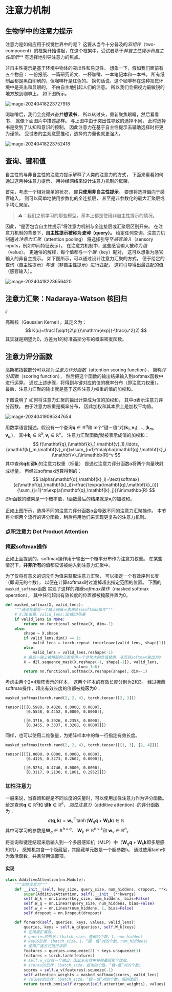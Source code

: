 # 注意力机制

## 生物学中的注意力提示

注意力是如何应用于视觉世界中的呢？ 这要从当今十分普及的*双组件*（two-component）的框架开始讲起，在这个框架中，受试者基于***非自主性提示*和*自主性提示*** 有选择地引导注意力的焦点。

非自主性提示是基于环境中物体的突出性和易见性。 想象一下，假如我们面前有五个物品： 一份报纸、一篇研究论文、一杯咖啡、一本笔记本和一本书。 所有纸制品都是黑白印刷的，但咖啡杯是红色的。 换句话说，这个咖啡杯在这种视觉环境中是突出和显眼的， 不由自主地引起人们的注意。 所以我们会把视力最敏锐的地方放到咖啡上， 如下图所示。

![image-20240418223727918](img/image-20240418223727918.png)

喝咖啡后，我们会变得兴奋并**想读书**， 所以转过头，重新聚焦眼睛，然后看看书， 就像下面图片中描述那样。 与上图中由于突出性导致的选择不同， 此时选择书是受到了认知和意识的控制， 因此注意力在基于自主性提示去辅助选择时将更为谨慎。 受试者的主观意愿推动，选择的力量也就更强大。

![image-20240418223752418](img/image-20240418223752418.png)

## 查询、键和值

自主性的与非自主性的注意力提示解释了人类的注意力的方式， 下面来看看如何通过这两种注意力提示， 用神经网络来设计注意力机制的框架，

首先，考虑一个相对简单的状况， 即**只使用非自主性提示**。 要想将选择偏向于感官输入， 则可以简单地使用参数化的全连接层， 甚至是非参数化的最大汇聚层或平均汇聚层。

>  ⚠️：我们之前学习的那些模型，基本上都是使用非自主性提示的情况。

因此，“是否包含自主性提示”将注意力机制与全连接层或汇聚层区别开来。 在注意力机制的背景下，**自主性提示被称为*查询*（query）。** 给定任何查询，注意力机制通过*注意力汇聚*（attention pooling） 将选择引导至*感官输入*（sensory inputs，例如中间特征表示）。 在注意力机制中，这些感官输入被称为*值*（value）。 更通俗的解释，每个值都与一个*键*（key）配对， 这可以想象为感官输入的非自主提示。 如下图所示，可以通过设计注意力汇聚的方式， 便于给定的查询（自主性提示）与键（非自主性提示）进行匹配， 这将引导得出最匹配的值（感官输入）。

![image-20240418223656420](img/image-20240418223656420.png)



## 注意力汇聚：Nadaraya-Watson 核回归

$\epsilon$

高斯核（Gaussian Kernel），其定义为：
$$
K(u)=\frac1{\sqrt{2\pi}}\mathrm{exp}(-\frac{u^2}2)
$$
其实就是期望为0，方差为1的标准高斯分布的概率密度函数。



## 注意力评分函数

高斯核指数部分可以视为*注意力评分函数*（attention scoring function）， 简称*评分函数*（scoring function）， 然后把这个函数的输出结果输入到softmax函数中进行运算。 通过上述步骤，将得到与键对应的值的概率分布（即注意力权重）。 最后，注意力汇聚的输出就是基于这些注意力权重的值的加权和。

下图说明了 如何将注意力汇聚的输出计算成为值的加权和， 其中$a$表示注意力评分函数。 由于注意力权重是概率分布， 因此加权和其本质上是加权平均值。

![image-20240419095347654](img/image-20240419095347654.png)

用数学语言描述，假设有一个查询$\mathbf{q}\in\mathbb{R}^q$和 m个“键－值”对$(\mathbf{k}_{1},\mathbf{v}_{1}),\ldots,(\mathbf{k}_{m},\mathbf{v}_{m})$， 其中$\mathbf{k}_i\in\mathbb{R}^k,\mathbf{v}_i\in\mathbb{R}^v$。 注意力汇聚函数$f$就被表示成值的加权和：
$$
f(\mathbf{q},(\mathbf{k}_1,\mathbf{v}_1),\ldots,(\mathbf{k}_m,\mathbf{v}_m))=\sum_{i=1}^m\alpha(\mathbf{q},\mathbf{k}_i)\mathbf{v}_i\in\mathbb{R}^v
$$
其中查询$\mathbf q$和键$\mathbf k_i$的注意力权重（标量） 是通过注意力评分函数$a$将两个向量映射成标量， 再经过softmax运算得到的：
$$
\alpha(\mathbf{q},\mathbf{k}_i)=\text{softmax}(a(\mathbf{q},\mathbf{k}_i))=\frac{\exp(a(\mathbf{q},\mathbf{k}_i))}{\sum_{j=1}^m\exp(a(\mathbf{q},\mathbf{k}_j))}\in\mathbb{R}
$$
即$\alpha$函数的结果是一个概率值，f函数最后的结果就是$\mathbf v_i$的加权和。

正如上图所示，选择不同的注意力评分函数$a$会导致不同的注意力汇聚操作。 本节将介绍两个流行的评分函数，稍后将用他们来实现更复杂的注意力机制。

### 点积注意力 Dot Product Attention









### 掩蔽softmax操作

正如上面提到的，softmax操作用于输出一个概率分布作为注意力权重。 在某些情况下，**并非所有**的值都应该被纳入到注意力汇聚中。

 为了仅将有意义的词元作为值来获取注意力汇聚， 可以指定一个有效序列长度（即词元的个数）， 以便在计算softmax时过滤掉超出指定范围的位置。 下面的`masked_softmax`函数 实现了这样的*掩蔽softmax操作*（masked softmax operation）， 其中任何超出有效长度的位置都被掩蔽并置为0。

```python
def masked_softmax(X, valid_lens):
    """通过在最后一个轴上掩蔽元素来执行softmax操作"""
    # X:3D张量，valid_lens:1D或2D张量
    if valid_lens is None:
        return nn.functional.softmax(X, dim=-1)
    else:
        shape = X.shape
        if valid_lens.dim() == 1:
            valid_lens = torch.repeat_interleave(valid_lens, shape[1])
        else:
            valid_lens = valid_lens.reshape(-1)
        # 最后一轴上被掩蔽的元素使用一个非常大的负值替换，从而其softmax输出为0
        X = d2l.sequence_mask(X.reshape(-1, shape[-1]), valid_lens,
                              value=-1e6)
        return nn.functional.softmax(X.reshape(shape), dim=-1)
```

考虑由两个2×4矩阵表示的样本， 这两个样本的有效长度分别为2和3。 经过掩蔽softmax操作，超出有效长度的值都被掩蔽为0：

```python
masked_softmax(torch.rand(2, 2, 4), torch.tensor([2, 3]))
```

```
tensor([[[0.5980, 0.4020, 0.0000, 0.0000],
         [0.5548, 0.4452, 0.0000, 0.0000]],

        [[0.3716, 0.3926, 0.2358, 0.0000],
         [0.3455, 0.3337, 0.3208, 0.0000]]])
```

同样，也可以使用二维张量，为矩阵样本中的每一行指定有效长度。

```python
masked_softmax(torch.rand(2, 2, 4), torch.tensor([[1, 3], [2, 4]]))
```

```
tensor([[[1.0000, 0.0000, 0.0000, 0.0000],
         [0.4125, 0.3273, 0.2602, 0.0000]],

        [[0.5254, 0.4746, 0.0000, 0.0000],
         [0.3117, 0.2130, 0.1801, 0.2952]]])
```

### 加性注意力

一般来说，当查询和键是不同长度的矢量时，可以使用加性注意力作为评分函数。 给定查询$\mathbf{q}\in\mathbb{R}^{q}$和 键$\mathbf{k}\in\mathbb{R}^{k}$， *加性注意力*（additive attention）的评分函数为：
$$
a(\mathbf{q},\mathbf{k})=\mathbf{w}_v^\top\tanh(\mathbf{W}_q\mathbf{q}+\mathbf{W}_k\mathbf{k})\in\mathbb{R}
$$
其中可学习的参数是$\mathbf{W}_{q}\in\mathbb{R}^{h\times q}$、 $\mathbf{W}_k\in\mathbb{R}^{h\times k}$和 $\mathbf{w}_v\in\mathbb{R}^h$。

将查询和键连结起来后输入到一个多层感知机（MLP）中（$\mathbf{W}_{q}\mathbf{q}+\mathbf{W}_{k}\mathbf{k}$即多层感知机）， 感知机包含一个隐藏层，其隐藏单元数是一个超参数h。 通过使用tanh作为激活函数，并且禁用偏置项。

#### 实现

```python
class AdditiveAttention(nn.Module):
    """加性注意力"""
    def __init__(self, key_size, query_size, num_hiddens, dropout, **kwargs):
        super(AdditiveAttention, self).__init__(**kwargs)
        self.W_k = nn.Linear(key_size, num_hiddens, bias=False)
        self.W_q = nn.Linear(query_size, num_hiddens, bias=False)
        self.w_v = nn.Linear(num_hiddens, 1, bias=False)
        self.dropout = nn.Dropout(dropout)

    def forward(self, queries, keys, values, valid_lens):
        queries, keys = self.W_q(queries), self.W_k(keys)
        # 在维度扩展后，
        # queries的形状：(batch_size，查询的个数，1，num_hidden)
        # key的形状：(batch_size，1，“键－值”对的个数，num_hiddens)
        # 使用广播方式进行求和
        features = queries.unsqueeze(2) + keys.unsqueeze(1)
        features = torch.tanh(features)
        # self.w_v仅有一个输出，因此从形状中移除最后那个维度。
        # scores的形状：(batch_size，查询的个数，“键-值”对的个数)
        scores = self.w_v(features).squeeze(-1)
        self.attention_weights = masked_softmax(scores, valid_lens)
        # values的形状：(batch_size，“键－值”对的个数，值的维度)
        return torch.bmm(self.dropout(self.attention_weights), values)
```











































